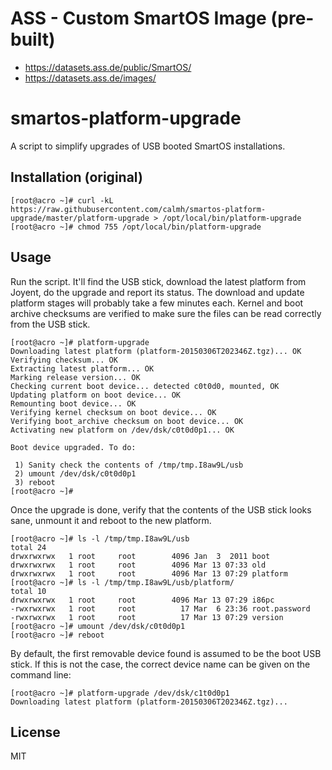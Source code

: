 
ASS - Custom SmartOS Image (pre-built)
==========================

* https://datasets.ass.de/public/SmartOS/
* https://datasets.ass.de/images/

smartos-platform-upgrade
========================

A script to simplify upgrades of USB booted SmartOS installations.

Installation (original)
------------

```
[root@acro ~]# curl -kL https://raw.githubusercontent.com/calmh/smartos-platform-upgrade/master/platform-upgrade > /opt/local/bin/platform-upgrade
[root@acro ~]# chmod 755 /opt/local/bin/platform-upgrade
```

Usage
-----

Run the script. It'll find the USB stick, download the latest platform
from Joyent, do the upgrade and report its status. The download and
update platform stages will probably take a few minutes each. Kernel and
boot archive checksums are verified to make sure the files can be read
correctly from the USB stick.

```
[root@acro ~]# platform-upgrade
Downloading latest platform (platform-20150306T202346Z.tgz)... OK
Verifying checksum... OK
Extracting latest platform... OK
Marking release version... OK
Checking current boot device... detected c0t0d0, mounted, OK
Updating platform on boot device... OK
Remounting boot device... OK
Verifying kernel checksum on boot device... OK
Verifying boot_archive checksum on boot device... OK
Activating new platform on /dev/dsk/c0t0d0p1... OK

Boot device upgraded. To do:

 1) Sanity check the contents of /tmp/tmp.I8aw9L/usb
 2) umount /dev/dsk/c0t0d0p1
 3) reboot
[root@acro ~]#
```

Once the upgrade is done, verify that the contents of the USB stick looks sane,
unmount it and reboot to the new platform.

```
[root@acro ~]# ls -l /tmp/tmp.I8aw9L/usb
total 24
drwxrwxrwx   1 root     root        4096 Jan  3  2011 boot
drwxrwxrwx   1 root     root        4096 Mar 13 07:33 old
drwxrwxrwx   1 root     root        4096 Mar 13 07:29 platform
[root@acro ~]# ls -l /tmp/tmp.I8aw9L/usb/platform/
total 10
drwxrwxrwx   1 root     root        4096 Mar 13 07:29 i86pc
-rwxrwxrwx   1 root     root          17 Mar  6 23:36 root.password
-rwxrwxrwx   1 root     root          17 Mar 13 07:29 version
[root@acro ~]# umount /dev/dsk/c0t0d0p1
[root@acro ~]# reboot
```

By default, the first removable device found is assumed to be the boot USB
stick. If this is not the case, the correct device name can be given on the
command line:

```
[root@acro ~]# platform-upgrade /dev/dsk/c1t0d0p1
Downloading latest platform (platform-20150306T202346Z.tgz)...
```

License
-------

MIT
